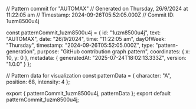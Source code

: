 // Pattern commit for "AUTOMAX"
// Generated on Thursday, 26/9/2024 at 11:22:05 am
// Timestamp: 2024-09-26T05:52:05.000Z
// Commit ID: 1uzm8500u4j

const patternCommit_1uzm8500u4j = {
  id: "1uzm8500u4j",
  text: "AUTOMAX",
  date: "26/9/2024",
  time: "11:22:05 am",
  dayOfWeek: "Thursday",
  timestamp: "2024-09-26T05:52:05.000Z",
  type: "pattern-generation",
  purpose: "GitHub contribution graph pattern",
  coordinates: {
    x: 10,
    y: 0
  },
  metadata: {
    generatedAt: "2025-07-24T18:02:13.333Z",
    version: "1.0.0"
  }
};

// Pattern data for visualization
const patternData = {
  character: "A",
  position: 68,
  intensity: 4
};

export { patternCommit_1uzm8500u4j, patternData };
export default patternCommit_1uzm8500u4j;
